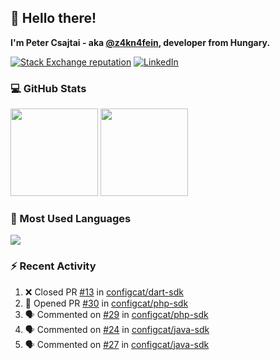 ## 👋 Hello there!

**I'm Peter Csajtai - aka [@z4kn4fein](https://github.com/z4kn4fein), developer from Hungary.**

[![Stack Exchange reputation](https://img.shields.io/stackexchange/stackoverflow/r/8700582?color=orange&label=reputation&logo=stackoverflow&style=for-the-badge)](https://stackoverflow.com/users/8700582)
[![LinkedIn](https://img.shields.io/badge/linkedin-%230077B5.svg?style=for-the-badge&logo=linkedin&logoColor=white)](https://www.linkedin.com/in/csajtai-p%C3%A9ter-45395341/)

### 💻 GitHub Stats

<div>
  <img height="140px" src="https://github-readme-stats-pcsajtai.vercel.app/api?username=z4kn4fein&show_icons=true&hide_border=true&count_private=true&custom_title=Stats&theme=dracula&line_height=24&hide_title=true">
  <img height="140px" src="https://streak-stats.demolab.com?user=z4kn4fein&theme=dracula&hide_border=true">
  
</div>

### :toolbox: Most Used Languages

<img src="https://github-readme-stats-pcsajtai.vercel.app/api/top-langs/?username=z4kn4fein&theme=dracula&hide_border=true&layout=compact&langs_count=8&hide_title=true">

### :zap: Recent Activity

<!--START_SECTION:activity-->
1. ❌ Closed PR [#13](https://github.com/configcat/dart-sdk/pull/13) in [configcat/dart-sdk](https://github.com/configcat/dart-sdk)
2. 💪 Opened PR [#30](https://github.com/configcat/php-sdk/pull/30) in [configcat/php-sdk](https://github.com/configcat/php-sdk)
3. 🗣 Commented on [#29](https://github.com/configcat/php-sdk/issues/29) in [configcat/php-sdk](https://github.com/configcat/php-sdk)
4. 🗣 Commented on [#24](https://github.com/configcat/java-sdk/issues/24) in [configcat/java-sdk](https://github.com/configcat/java-sdk)
5. 🗣 Commented on [#27](https://github.com/configcat/java-sdk/issues/27) in [configcat/java-sdk](https://github.com/configcat/java-sdk)
<!--END_SECTION:activity-->
